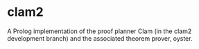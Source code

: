 # clam2
A Prolog implementation of the proof planner Clam (in the clam2 development branch) and the associated theorem prover, oyster.
